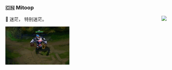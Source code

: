 ### 🇨🇳 Mitoop
<img align="right" src="https://github-readme-stats.vercel.app/api?username=mitoop&show_icons=true&icon_color=0366d6&text_color=24292e&bg_color=ffffff&hide_title=true" />

🤣 迷茫， 特别迷茫。

<img src="https://raw.githubusercontent.com/mitoop/mitoop/master/mou.gif" width="200px"/>